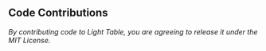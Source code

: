 ## Code Contributions
_By contributing code to Light Table, you are agreeing to release it under the MIT License._
